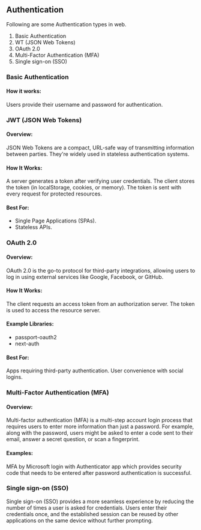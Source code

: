 ## Authentication

Following are some Authentication types in web.

1. Basic Authentication
2. WT (JSON Web Tokens)
3. OAuth 2.0
4. Multi-Factor Authentication (MFA)
5. Single sign-on (SSO)


### Basic Authentication

#### How it works:
Users provide their username and password for authentication.


### JWT (JSON Web Tokens)

 #### Overview:

JSON Web Tokens are a compact, URL-safe way of transmitting information between parties. They're widely used in stateless authentication systems.

 #### How It Works:

A server generates a token after verifying user credentials.
The client stores the token (in localStorage, cookies, or memory).
The token is sent with every request for protected resources.

#### Best For:

- Single Page Applications (SPAs).
- Stateless APIs.

### OAuth 2.0

#### Overview:

OAuth 2.0 is the go-to protocol for third-party integrations, allowing users to log in using external services like Google, Facebook, or GitHub.

#### How It Works:

The client requests an access token from an authorization server.
The token is used to access the resource server.


#### Example Libraries:

- passport-oauth2
- next-auth

#### Best For:

Apps requiring third-party authentication.
User convenience with social logins.


###  Multi-Factor Authentication (MFA)

#### Overview:
Multi-factor authentication (MFA) is a multi-step account login process that requires users to enter more information than just a password. For example, along with the password, users might be asked to enter a code sent to their email, answer a secret question, or scan a fingerprint.

#### Examples:
MFA by Microsoft login with Authenticator app which provides security code that needs to be entered after password authentication is successful.

### Single sign-on (SSO)

Single sign-on (SSO) provides a more seamless experience by reducing the number of times a user is asked for credentials. Users enter their credentials once, and the established session can be reused by other applications on the same device without further prompting.

